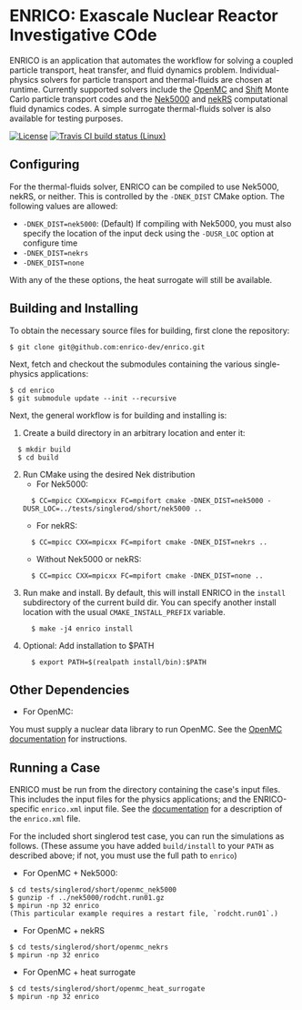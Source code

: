# ENRICO: Exascale Nuclear Reactor Investigative COde

ENRICO is an application that automates the workflow for solving a coupled particle transport, heat transfer, and fluid dynamics problem. Individual-physics solvers for particle transport and thermal-fluids are chosen at runtime. Currently supported solvers include the [OpenMC](https://docs.openmc.org/en/stable/) and [Shift](https://www.casl.gov/sites/default/files/docs/CASL-U-2015-0170-000.pdf) Monte Carlo particle transport codes and the [Nek5000](https://nek5000.mcs.anl.gov/) and [nekRS](https://github.com/Nek5000/nekRS) computational fluid dynamics codes. A simple surrogate thermal-fluids solver is also available for testing purposes.

[![License](https://img.shields.io/github/license/enrico-dev/enrico.svg)](http://enrico-docs.readthedocs.io/en/latest/license.html)
[![Travis CI build status (Linux)](https://travis-ci.org/enrico-dev/enrico.svg?branch=master)](https://travis-ci.org/enrico-dev/enrico)

## Configuring

For the thermal-fluids solver, ENRICO can be compiled to use Nek5000, nekRS, or neither. This is controlled by the `-DNEK_DIST`
CMake option.  The following values are allowed:

  * `-DNEK_DIST=nek5000`: (Default) If compiling with Nek5000, you must also specify the location of the input
  deck using the `-DUSR_LOC` option at configure time
  * `-DNEK_DIST=nekrs`
  * `-DNEK_DIST=none`

With any of the these options, the heat surrogate will still be available.

## Building and Installing

To obtain the necessary source files for building, first clone the repository:
``` Console
$ git clone git@github.com:enrico-dev/enrico.git
```
Next, fetch and checkout the submodules containing the various single-physics
applications:
``` Console
$ cd enrico
$ git submodule update --init --recursive
```

Next, the general workflow is for building and installing is:

  1. Create a build directory in an arbitrary location and enter it:
  ``` Console
    $ mkdir build
    $ cd build
  ```
  2. Run CMake using the desired Nek distribution
     * For Nek5000:
     ``` Console
       $ CC=mpicc CXX=mpicxx FC=mpifort cmake -DNEK_DIST=nek5000 -DUSR_LOC=../tests/singlerod/short/nek5000 ..
     ```
     * For nekRS:
     ``` Console
       $ CC=mpicc CXX=mpicxx FC=mpifort cmake -DNEK_DIST=nekrs ..
     ```
     * Without Nek5000 or nekRS:
     ``` Console
       $ CC=mpicc CXX=mpicxx FC=mpifort cmake -DNEK_DIST=none ..
     ```
  3. Run make and install.  By default, this will install ENRICO in the `install` subdirectory of
     the current build dir.  You can specify another install location with the usual `CMAKE_INSTALL_PREFIX`
     variable.
     ``` Console
       $ make -j4 enrico install
     ```
   4. Optional: Add installation to $PATH
      ```
        $ export PATH=$(realpath install/bin):$PATH
      ```

## Other Dependencies

* For OpenMC:

You must supply a nuclear data library to run OpenMC. See the
[OpenMC documentation](https://docs.openmc.org/en/stable/usersguide/cross_sections.html)
for instructions.

## Running a Case

ENRICO must be run from the directory containing the case's input files.  This includes the input
files for the physics applications; and the ENRICO-specific `enrico.xml` input file.  See the
[documentation](https://enrico-docs.readthedocs.io/en/latest/input.html) for a description of the
`enrico.xml` file.

For the included short singlerod test case, you can run the simulations as follows. (These assume you
have added `build/install` to your `PATH` as described above; if not, you must use the full path 
to `enrico`)

  * For OpenMC + Nek5000:
  ``` Console
  $ cd tests/singlerod/short/openmc_nek5000
  $ gunzip -f ../nek5000/rodcht.run01.gz
  $ mpirun -np 32 enrico
  (This particular example requires a restart file, `rodcht.run01`.)
  ```
  * For OpenMC + nekRS
  ``` Console
  $ cd tests/singlerod/short/openmc_nekrs
  $ mpirun -np 32 enrico
  ```
  * For OpenMC + heat surrogate
  ``` Console
  $ cd tests/singlerod/short/openmc_heat_surrogate
  $ mpirun -np 32 enrico
  ```
